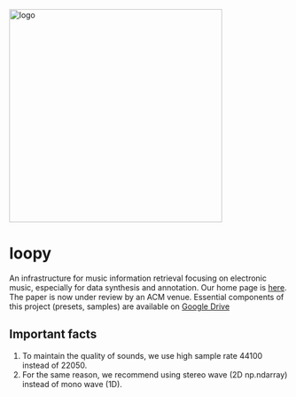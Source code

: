 <img src="https://github.com/Gariscat/EMInf/blob/main/logo.png" alt="logo" width="384"/>

# loopy
An infrastructure for music information retrieval focusing on electronic music, especially for data synthesis and annotation. Our home page is [here](https://loopy4edm.com/). The paper is now under review by an ACM venue. Essential components of this project (presets, samples) are available on [Google Drive](https://drive.google.com/drive/folders/1X-jArl_6DsBxZdXGL7wzgaVI4m6f8wiy)

## Important facts

1. To maintain the quality of sounds, we use high sample rate 44100 instead of 22050.
2. For the same reason, we recommend using stereo wave (2D np.ndarray) instead of mono wave (1D).
